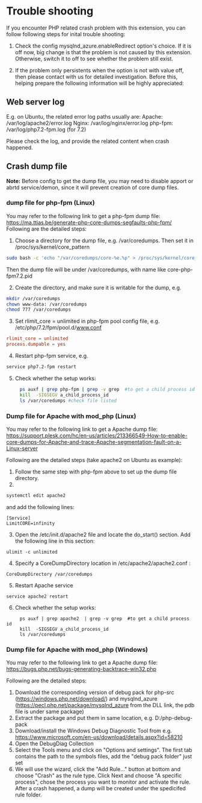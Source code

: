 # Trouble shooting

If you encounter PHP related crash problem with this extension, you can follow following steps for inital trouble shooting:

1. Check the config mysqlnd_azure.enableRedirect option's choice. If it is off now, big change is that the problem is not caused by this extension. Otherwise, switch it to off to see whether the problem still exist.

2. If the problem only persistents when the option is not with value off, then please contact with us for detailed investigation. Before this, helping prepare the following information will be highly appreciated:

## Web server log
E.g. on Ubuntu, the related error log paths  usually are: 
Apache: /var/log/apache2/error.log
Nginx: /var/log/nginx/error.log
php-fpm:  /var/log/php7.2-fpm.log (for 7.2)

Please check the log, and provide the related content when crash happened.

## Crash dump file

**Note:** Before config to get the dump file, you may need to disable apport or abrtd service/demon, since it will prevent creation of core dump files.

### dump file for php-fpm (Linux)
You may refer to the following link to get a php-fpm dump file:
https://ma.ttias.be/generate-php-core-dumps-segfaults-php-fpm/
Following are the detailed steps:

1. Choose a directory for the dump file, e.g. /var/coredumps. Then set it in /proc/sys/kernel/core_pattern
```bash
sudo bash -c 'echo "/var/coredumps/core-%e.%p" > /proc/sys/kernel/core_pattern'
```
Then the dump file will be under /var/coredumps, with name like core-php-fpm7.2.pid

2. Create the directory, and make sure it is writable for the dump, e.g. 
```bash
mkdir /var/coredumps
chown www-data: /var/coredumps
chmod 777 /var/coredumps
```
3. Set rlimit_core = unlimited in php-fpm pool config file, e.g.
/etc/php/7.2/fpm/pool.d/www.conf
```conf
rlimit_core = unlimited
process.dumpable = yes
```
4. Restart php-fpm service, e.g. 
```bash
service php7.2-fpm restart
```
5. Check whether the setup works:
```bash
     ps auxf | grep php-fpm | grep -v grep  #to get a child process id
     kill  -SIGSEGV a_child_process_id
     ls /var/coredumps #check file listed
```

### Dump file for Apache with mod_php (Linux)
You may refer to the following link to get a Apache dump file:
https://support.plesk.com/hc/en-us/articles/213366549-How-to-enable-core-dumps-for-Apache-and-trace-Apache-segmentation-fault-on-a-Linux-server

Following are the detailed steps (take apache2 on Ubuntu as example):
1. Follow the same step with php-fpm above to set up the dump file directory.
2. 
```bash 
systemctl edit apache2
```
and add the following lines:
```
[Service]
LimitCORE=infinity
```
3. Open the /etc/init.d/apache2 file and locate the do_start() section. Add the following line in this section:
```
ulimit -c unlimited
```
4. Specify a CoreDumpDirectory location in /etc/apache2/apache2.conf :
```
CoreDumpDirectory /var/coredumps
```
5. Restart Apache service 
```
service apache2 restart
```

6. Check whether the setup works:
```
     ps auxf | grep apache2  | grep -v grep  #to get a child process id
     kill  -SIGSEGV a_child_process_id
     ls /var/coredumps
```


### Dump file for Apache with mod_php (Windows)
You may refer to the following link to get a Apache dump file:
https://bugs.php.net/bugs-generating-backtrace-win32.php

Following are the detailed steps:
1. Download the corresponding version of debug pack for php-src (https://windows.php.net/download/) and mysqlnd_azure (https://pecl.php.net/package/mysqlnd_azure
 from the DLL link, the pdb file is under same package)
2. Extract the package and put them in same location, e.g. D:/php-debug-pack
3. Download/install the Windows Debug Diagnostic Tool from e.g. https://www.microsoft.com/en-us/download/details.aspx?id=58210
4. Open the DebugDiag Collection
5. Select the Tools menu and click on "Options and settings". The first tab contains the path to the symbols files, add the "debug pack folder" just set
6. We will use the wizard, click the "Add Rule..." button at bottom and choose "Crash" as the rule type.
Click Next and choose "A specific process", chose the process you want to monitor and activate the rule. After a crash happened, a dump will be created 
under the spedicifed rule folder.
